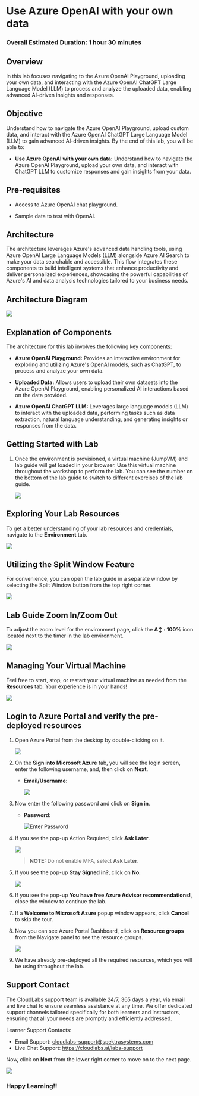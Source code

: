 # Use Azure OpenAI with your own data

### Overall Estimated Duration: 1 hour 30 minutes

## Overview

In this lab focuses navigating to the Azure OpenAI Playground, uploading your own data, and interacting with the Azure OpenAI ChatGPT Large Language Model (LLM) to process and analyze the uploaded data, enabling advanced AI-driven insights and responses.

## Objective

Understand how to navigate the Azure OpenAI Playground, upload custom data, and interact with the Azure OpenAI ChatGPT Large Language Model (LLM) to gain advanced AI-driven insights. By the end of this lab, you will be able to:

- **Use Azure OpenAI with your own data:** Understand how to navigate the Azure OpenAI Playground, upload your own data, and interact with ChatGPT LLM to customize responses and gain insights from your data.

## Pre-requisites

- Access to Azure OpenAI chat playground.

- Sample data to test with OpenAI.

## Architecture

The architecture leverages Azure's advanced data handling tools, using Azure OpenAI Large Language Models (LLM) alongside Azure AI Search to make your data searchable and accessible. This flow integrates these components to build intelligent systems that enhance productivity and deliver personalized experiences, showcasing the powerful capabilities of Azure's AI and data analysis technologies tailored to your business needs.

## Architecture Diagram

 ![](../lab_instructions/images/bpaarc2.JPG)

## Explanation of Components

The architecture for this lab involves the following key components:

- **Azure OpenAI Playground:** Provides an interactive environment for exploring and utilizing Azure's OpenAI models, such as ChatGPT, to process and analyze your own data.

- **Uploaded Data:** Allows users to upload their own datasets into the Azure OpenAI Playground, enabling personalized AI interactions based on the data provided.

- **Azure OpenAI ChatGPT LLM:** Leverages large language models (LLM) to interact with the uploaded data, performing tasks such as data extraction, natural language understanding, and generating insights or responses from the data.

## Getting Started with Lab

1. Once the environment is provisioned, a virtual machine (JumpVM) and lab guide will get loaded in your browser. Use this virtual machine throughout the workshop to perform the lab. You can see the number on the bottom of the lab guide to switch to different exercises of the lab guide.

   ![](../lab_instructions/images/230625(11).png)

## Exploring Your Lab Resources

To get a better understanding of your lab resources and credentials, navigate to the **Environment** tab.

![](../lab_instructions/images/230625(02).png)

## Utilizing the Split Window Feature

For convenience, you can open the lab guide in a separate window by selecting the Split Window button from the top right corner.

![](../lab_instructions/Lab%201/images/230625(03).png)

## Lab Guide Zoom In/Zoom Out
 
To adjust the zoom level for the environment page, click the **A↕ : 100%** icon located next to the timer in the lab environment.

![](../lab_instructions/images/n21.png)  

## Managing Your Virtual Machine

Feel free to start, stop, or restart your virtual machine as needed from the **Resources** tab. Your experience is in your hands!

![](../lab_instructions/Lab%201/images/230625(04).png)
    
    
## Login to Azure Portal and verify the pre-deployed resources

1. Open Azure Portal from the desktop by double-clicking on it.
    
   ![](../lab_instructions/images/azure-portal-edge.png)
   
1. On the **Sign into Microsoft Azure** tab, you will see the login screen, enter the following username, and, then click on **Next**.

   * **Email/Username**: <inject key="AzureAdUserEmail"></inject>

     ![](../lab_instructions/images/user-email.png)
   
1. Now enter the following password and click on **Sign in**.
   
   * **Password**: <inject key="AzureAdUserPassword"></inject>
   
     ![](../lab_instructions/images/user-pass.png "Enter Password")

1. If you see the pop-up Action Required, click **Ask Later**.

    ![](../lab_instructions/images/asklater%20(1).png)

   >**NOTE:** Do not enable MFA, select **Ask Later**.

1. If you see the pop-up **Stay Signed in?**, click on **No**.

   ![](../lab_instructions/Lab%201/images/230625(05).png)

1. If you see the pop-up **You have free Azure Advisor recommendations!**, close the window to continue the lab.

1. If a **Welcome to Microsoft Azure** popup window appears, click **Cancel** to skip the tour.

1. Now you can see Azure Portal Dashboard, click on **Resource groups** from the Navigate panel to see the resource groups.

   ![](../lab_instructions/images/select-rg.png)
 
1. We have already pre-deployed all the required resources, which you will be using throughout the lab.
 
## Support Contact
 
The CloudLabs support team is available 24/7, 365 days a year, via email and live chat to ensure seamless assistance at any time. We offer dedicated support channels tailored specifically for both learners and instructors, ensuring that all your needs are promptly and efficiently addressed.

Learner Support Contacts:
- Email Support: cloudlabs-support@spektrasystems.com
- Live Chat Support: https://cloudlabs.ai/labs-support

Now, click on **Next** from the lower right corner to move on to the next page.

  ![](../lab_instructions/images/n14.png)

### Happy Learning!!
